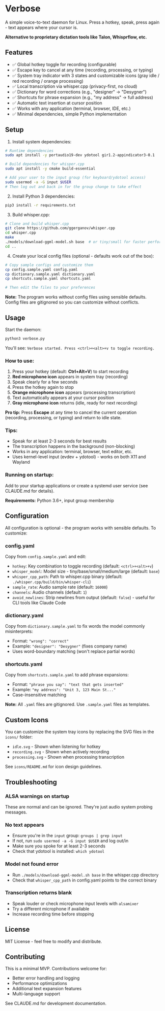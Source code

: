 # Verbose

A simple voice-to-text daemon for Linux. Press a hotkey, speak, press again - text appears where your cursor is.

**Alternative to proprietary dictation tools like Talon, Whisprflow, etc.**

## Features

- ✅ Global hotkey toggle for recording (configurable)
- ✅ Escape key to cancel at any time (recording, processing, or typing)
- ✅ System tray indicator with 3 states and customizable icons (gray idle / red recording / orange processing)
- ✅ Local transcription via whisper.cpp (privacy-first, no cloud)
- ✅ Dictionary for word corrections (e.g., "designer" → "Desygner")
- ✅ Shortcuts for phrase expansion (e.g., "my address" → full address)
- ✅ Automatic text insertion at cursor position
- ✅ Works with any application (terminal, browser, IDE, etc.)
- ✅ Minimal dependencies, simple Python implementation

## Setup

1. Install system dependencies:
```bash
# Runtime dependencies
sudo apt install -y portaudio19-dev ydotool gir1.2-appindicator3-0.1

# Build dependencies for whisper.cpp
sudo apt install -y cmake build-essential

# Add your user to the input group (for keyboard/ydotool access)
sudo usermod -a -G input $USER
# Then log out and back in for the group change to take effect
```

2. Install Python 3 dependencies:
```bash
pip3 install -r requirements.txt
```

3. Build whisper.cpp:
```bash
# Clone and build whisper.cpp
git clone https://github.com/ggerganov/whisper.cpp
cd whisper.cpp
make
./models/download-ggml-model.sh base  # or tiny/small for faster performance
cd ..
```

4. Create your local config files (optional - defaults work out of the box):
```bash
# Copy sample configs and customize them
cp config.sample.yaml config.yaml
cp dictionary.sample.yaml dictionary.yaml
cp shortcuts.sample.yaml shortcuts.yaml

# Then edit the files to your preferences
```

**Note:** The program works without config files using sensible defaults. Config files are gitignored so you can customize without conflicts.

## Usage

Start the daemon:
```bash
python3 verbose.py
```

You'll see: `Verbose started. Press <ctrl>+<alt>+v to toggle recording.`

### How to use:
1. Press your hotkey (default: **Ctrl+Alt+V**) to start recording
2. **Red microphone icon** appears in system tray (recording)
3. Speak clearly for a few seconds
4. Press the hotkey again to stop
5. **Orange microphone icon** appears (processing transcription)
6. Text automatically appears at your cursor position
7. **Gray microphone icon** returns (idle, ready for next recording)

**Pro tip:** Press **Escape** at any time to cancel the current operation (recording, processing, or typing) and return to idle state.

### Tips:
- Speak for at least 2-3 seconds for best results
- The transcription happens in the background (non-blocking)
- Works in any application: terminal, browser, text editor, etc.
- Uses kernel-level input (evdev + ydotool) - works on both X11 and Wayland

### Running on startup:
Add to your startup applications or create a systemd user service (see CLAUDE.md for details).

**Requirements:** Python 3.6+, input group membership

## Configuration

All configuration is optional - the program works with sensible defaults. To customize:

### config.yaml
Copy from `config.sample.yaml` and edit:
- `hotkey`: Key combination to toggle recording (default: `<ctrl>+<alt>+v`)
- `whisper_model`: Model size - tiny/base/small/medium/large (default: `base`)
- `whisper_cpp_path`: Path to whisper.cpp binary (default: `./whisper.cpp/build/bin/whisper-cli`)
- `sample_rate`: Audio sample rate (default: `16000`)
- `channels`: Audio channels (default: `1`)
- `avoid_newlines`: Strip newlines from output (default: `false`) - useful for CLI tools like Claude Code

### dictionary.yaml
Copy from `dictionary.sample.yaml` to fix words the model commonly misinterprets:
- Format: `"wrong": "correct"`
- Example: `"designer": "Desygner"` (fixes company name)
- Uses word-boundary matching (won't replace partial words)

### shortcuts.yaml
Copy from `shortcuts.sample.yaml` to add phrase expansions:
- Format: `"phrase you say": "text that gets inserted"`
- Example: `"my address": "Unit 3, 123 Main St..."`
- Case-insensitive matching

**Note:** All `.yaml` files are gitignored. Use `.sample.yaml` files as templates.

## Custom Icons

You can customize the system tray icons by replacing the SVG files in the `icons/` folder:
- `idle.svg` - Shown when listening for hotkey
- `recording.svg` - Shown when actively recording
- `processing.svg` - Shown when processing transcription

See `icons/README.md` for icon design guidelines.

## Troubleshooting

### ALSA warnings on startup
These are normal and can be ignored. They're just audio system probing messages.

### No text appears
- Ensure you're in the `input` group: `groups | grep input`
- If not, run `sudo usermod -a -G input $USER` and log out/in
- Make sure you spoke for at least 2-3 seconds
- Check that ydotool is installed: `which ydotool`

### Model not found error
- Run `./models/download-ggml-model.sh base` in the whisper.cpp directory
- Check that `whisper_cpp_path` in config.yaml points to the correct binary

### Transcription returns blank
- Speak louder or check microphone input levels with `alsamixer`
- Try a different microphone if available
- Increase recording time before stopping

## License

MIT License - feel free to modify and distribute.

## Contributing

This is a minimal MVP. Contributions welcome for:
- Better error handling and logging
- Performance optimizations
- Additional text expansion features
- Multi-language support

See CLAUDE.md for development documentation.
